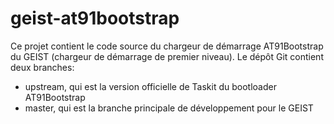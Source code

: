 geist-at91bootstrap
===================

Ce projet contient le code source du chargeur de démarrage AT91Bootstrap du GEIST (chargeur de démarrage de premier niveau).
Le dépôt Git contient deux branches:

 * upstream, qui est la version officielle de Taskit du bootloader AT91Bootstrap
 * master, qui est la branche principale de développement pour le GEIST
